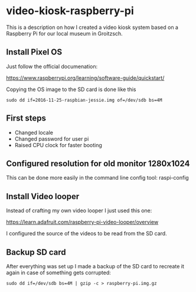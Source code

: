 # video-kiosk-raspberry-pi

This is a description on how I created a video kiosk system based on a Raspberry Pi for our local museum in Groitzsch.

## Install Pixel OS

Just follow the official documenation:

https://www.raspberrypi.org/learning/software-guide/quickstart/

Copying the OS image to the SD card is done like this

```
sudo dd if=2016-11-25-raspbian-jessie.img of=/dev/sdb bs=4M
```

## First steps

* Changed locale
* Changed password for user pi
* Raised CPU clock for faster booting

## Configured resolution for old monitor 1280x1024

This can be done more easily in the command line config tool: raspi-config

## Install Video looper

Instead of crafting my own video looper I just used this one:

https://learn.adafruit.com/raspberry-pi-video-looper/overview

I configured the source of the videos to be read from the SD card.

## Backup SD card

After everything was set up I made a backup of the SD card to recreate it again in case of something gets corrupted:

```
sudo dd if=/dev/sdb bs=4M | gzip -c > raspberry-pi.img.gz
```
